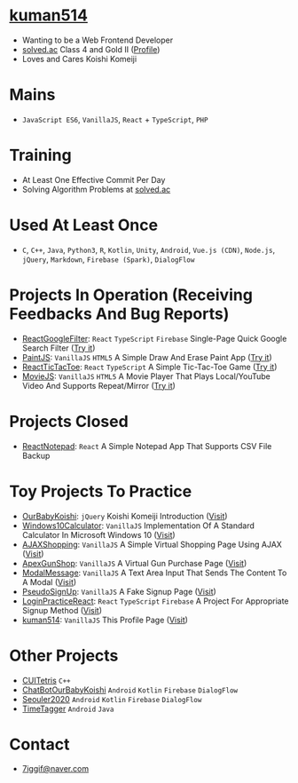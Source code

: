 # [kuman514](https://kuman514.github.io/kuman514/)
- Wanting to be a Web Frontend Developer
- [solved.ac](https://solved.ac/) Class 4 and Gold II ([Profile](https://solved.ac/profile/kuman514))
- Loves and Cares Koishi Komeiji

# Mains
- `JavaScript ES6`, `VanillaJS`, `React` + `TypeScript`, `PHP`

# Training
- At Least One Effective Commit Per Day
- Solving Algorithm Problems at [solved.ac](https://solved.ac/)

# Used At Least Once
- `C`, `C++`, `Java`, `Python3`, `R`, `Kotlin`, `Unity`, `Android`, `Vue.js (CDN)`, `Node.js`, `jQuery`, `Markdown`, `Firebase (Spark)`, `DialogFlow`

# Projects In Operation (Receiving Feedbacks And Bug Reports)
- [ReactGoogleFilter](https://github.com/kuman514/ReactGoogleFilter): `React` `TypeScript` `Firebase` Single-Page Quick Google Search Filter ([Try it](https://kuman514.github.io/ReactGoogleFilter/))
- [PaintJS](https://github.com/kuman514/PaintJS): `VanillaJS` `HTML5` A Simple Draw And Erase Paint App ([Try it](https://kuman514.github.io/PaintJS/))
- [ReactTicTacToe](https://github.com/kuman514/tictactoe-react): `React` `TypeScript` A Simple Tic-Tac-Toe Game ([Try it](https://kuman514.github.io/tictactoe-react/))
- [MovieJS](https://github.com/kuman514/MovieJS): `VanillaJS` `HTML5` A Movie Player That Plays Local/YouTube Video And Supports Repeat/Mirror ([Try it](https://kuman514.github.io/MovieJS/))

# Projects Closed
- [ReactNotepad](https://github.com/kuman514/ReactNotepad): `React` A Simple Notepad App That Supports CSV File Backup

# Toy Projects To Practice
- [OurBabyKoishi](https://github.com/kuman514/BabyKoishiHTML): `jQuery` Koishi Komeiji Introduction ([Visit](https://kuman514.github.io/BabyKoishiHTML/))
- [Windows10Calculator](https://github.com/kuman514/CalculatorPage): `VanillaJS` Implementation Of A Standard Calculator In Microsoft Windows 10 ([Visit](https://kuman514.github.io/CalculatorPage/))
- [AJAXShopping](https://github.com/kuman514/AJAXShopping): `VanillaJS` A Simple Virtual Shopping Page Using AJAX ([Visit](https://kuman514.github.io/AJAXShopping/))
- [ApexGunShop](https://github.com/kuman514/ApexGunshop): `VanillaJS` A Virtual Gun Purchase Page ([Visit](https://kuman514.github.io/ApexGunshop/))
- [ModalMessage](https://github.com/kuman514/ModalMessage): `VanillaJS` A Text Area Input That Sends The Content To A Modal ([Visit](https://kuman514.github.io/ModalMessage/))
- [PseudoSignUp](https://github.com/kuman514/PseudoSignUp): `VanillaJS` A Fake Signup Page ([Visit](https://kuman514.github.io/PseudoSignUp/))
- [LoginPracticeReact](https://github.com/kuman514/login-practice-react): `React` `TypeScript` `Firebase` A Project For Appropriate Signup Method ([Visit](https://kuman514.github.io/login-practice-react/,img/LoginPracticeReact.png))
- [kuman514](https://github.com/kuman514): `VanillaJS` This Profile Page ([Visit](https://solved.ac/profile/kuman514))

# Other Projects
- [CUITetris](https://github.com/kuman514/CUITetris) `C++`
- [ChatBotOurBabyKoishi](https://github.com/kuman514/ChatBotOurBabyKoishi) `Android` `Kotlin` `Firebase` `DialogFlow`
- [Seouler2020](https://github.com/usbin/PACMAN) `Android` `Kotlin` `Firebase` `DialogFlow`
- [TimeTagger](https://github.com/2017-capstone/AndroidProject) `Android` `Java`

# Contact
- 7iggif@naver.com